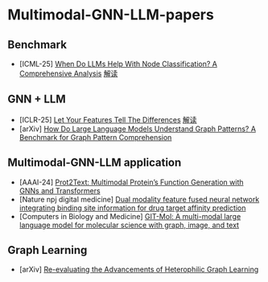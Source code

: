 # Multimodal-GNN-LLM-papers

## Benchmark

- [ICML-25] [When Do LLMs Help With Node Classification? A Comprehensive Analysis](https://arxiv.org/pdf/2502.00829)
  [解读](https://www.zhihu.com/question/379312975/answer/1913653859022275524)

## GNN + LLM
  
- [ICLR-25] [Let Your Features Tell The Differences](https://openreview.net/pdf?id=I9omfcWfMp)
  [解读](https://www.zhihu.com/question/379312975/answer/1895055497423483064)
- [arXiv] [How Do Large Language Models Understand Graph Patterns? A Benchmark for Graph Pattern Comprehension](https://arxiv.org/abs/2410.05298)

## Multimodal-GNN-LLM application

- [AAAI-24] [Prot2Text: Multimodal Protein’s Function Generation with GNNs and Transformers](https://arxiv.org/pdf/2307.14367)
- [Nature npj digital medicine] [Dual modality feature fused neural network integrating binding site information for drug target affinity prediction](https://www.nature.com/articles/s41746-025-01464-x)
- [Computers in Biology and Medicine] [GIT-Mol: A multi-modal large language model for molecular science with graph, image, and text](https://www.sciencedirect.com/science/article/abs/pii/S0010482524001574)
  
## Graph Learning
- [arXiv] [Re-evaluating the Advancements of Heterophilic Graph Learning](https://arxiv.org/pdf/2409.05755)
